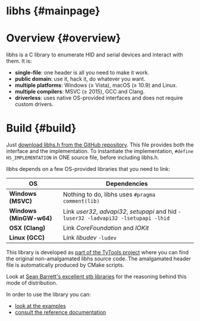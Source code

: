 libhs {#mainpage}
=====

Overview {#overview}
========

libhs is a C library to enumerate HID and serial devices and interact with them. It is:

- **single-file**: one header is all you need to make it work.
- **public domain**: use it, hack it, do whatever you want.
- **multiple platforms**: Windows (≥ Vista), macOS (≥ 10.9) and Linux.
- **multiple compilers**: MSVC (≥ 2015), GCC and Clang.
- **driverless**: uses native OS-provided interfaces and does not require custom drivers.

Build {#build}
========

Just [download libhs.h from the GitHub repository](https://codeberg.org/Koromix/libraries). This file provides both the interface and the implementation. To instantiate the implementation, `#define HS_IMPLEMENTATION` in ONE source file, before including libhs.h.

libhs depends on a few OS-provided libraries that you need to link:

| OS                      | Dependencies
| ----------------------- | ------------------------------------------------------------------------------------
| __Windows (MSVC)__      | Nothing to do, libhs uses `#pragma comment(lib)`
| __Windows (MinGW-w64)__ | Link _user32_, _advapi32_, _setupapi_ and hid `-luser32 -ladvapi32 -lsetupapi -lhid`
| __OSX (Clang)__         | Link _CoreFoundation_ and _IOKit_
| __Linux (GCC)__         | Link _libudev_ `-ludev`

This library is developed as [part of the TyTools project](https://codeberg.org/Koromix/tytools) where you can find the original non-amalgamated libhs source code. The amalgamated header file is automatically produced by CMake scripts.

Look at [Sean Barrett's excellent stb libraries](https://github.com/nothings/stb) for the reasoning behind this mode of distribution.

In order to use the library you can:

- [look at the examples](https://codeberg.org/Koromix/rygel/src/branch/master/src/tytools/libhs/examples)
- [consult the reference documentation](modules.html)
